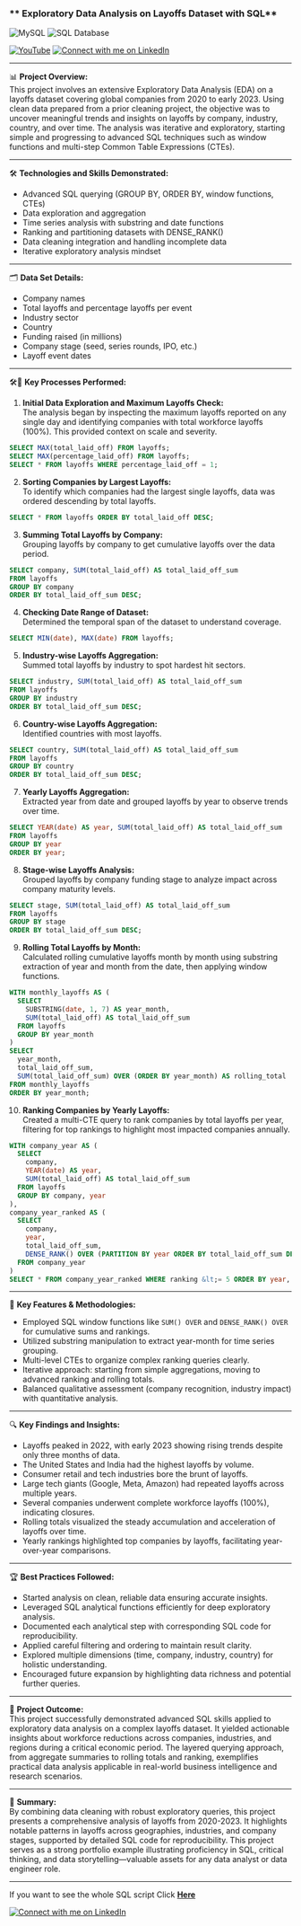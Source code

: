 ### ** Exploratory Data Analysis on Layoffs Dataset with SQL**
![MySQL](https://img.shields.io/badge/MySQL-4479A1?style=for-the-badge&logo=mysql&logoColor=white)
![SQL Database](https://img.shields.io/badge/SQL%20Database-2E8B57?style=for-the-badge&logo=azuredevops&logoColor=white)

[![YouTube](https://img.shields.io/badge/Watch%20on-YouTube-red?logo=youtube)](https://youtu.be/X4ee_lMhEmU)
[![Connect with me on LinkedIn](https://img.shields.io/badge/Connect%20with%20me-LinkedIn-blue?logo=linkedin)](https://www.linkedin.com/in/md-nafis-al-zamee-a88a9024b)

---

📊 **Project Overview:**  
This project involves an extensive Exploratory Data Analysis (EDA) on a layoffs dataset covering global companies from 2020 to early 2023. Using clean data prepared from a prior cleaning project, the objective was to uncover meaningful trends and insights on layoffs by company, industry, country, and over time. The analysis was iterative and exploratory, starting simple and progressing to advanced SQL techniques such as window functions and multi-step Common Table Expressions (CTEs).

---

🛠️ **Technologies and Skills Demonstrated:**  
- Advanced SQL querying (GROUP BY, ORDER BY, window functions, CTEs)  
- Data exploration and aggregation  
- Time series analysis with substring and date functions  
- Ranking and partitioning datasets with DENSE_RANK()  
- Data cleaning integration and handling incomplete data  
- Iterative exploratory analysis mindset  

---

🗂️ **Data Set Details:**  
- Company names  
- Total layoffs and percentage layoffs per event  
- Industry sector  
- Country  
- Funding raised (in millions)  
- Company stage (seed, series rounds, IPO, etc.)  
- Layoff event dates  

---

🛠️🧩 **Key Processes Performed:**

1. **Initial Data Exploration and Maximum Layoffs Check:**  
The analysis began by inspecting the maximum layoffs reported on any single day and identifying companies with total workforce layoffs (100%). This provided context on scale and severity.  

```sql
SELECT MAX(total_laid_off) FROM layoffs;
SELECT MAX(percentage_laid_off) FROM layoffs;
SELECT * FROM layoffs WHERE percentage_laid_off = 1;
```

2. **Sorting Companies by Largest Layoffs:**  
To identify which companies had the largest single layoffs, data was ordered descending by total layoffs.  

```sql
SELECT * FROM layoffs ORDER BY total_laid_off DESC;
```

3. **Summing Total Layoffs by Company:**  
Grouping layoffs by company to get cumulative layoffs over the data period.  

```sql
SELECT company, SUM(total_laid_off) AS total_laid_off_sum 
FROM layoffs 
GROUP BY company 
ORDER BY total_laid_off_sum DESC;
```

4. **Checking Date Range of Dataset:**  
Determined the temporal span of the dataset to understand coverage.  

```sql
SELECT MIN(date), MAX(date) FROM layoffs;
```

5. **Industry-wise Layoffs Aggregation:**  
Summed total layoffs by industry to spot hardest hit sectors.  

```sql
SELECT industry, SUM(total_laid_off) AS total_laid_off_sum 
FROM layoffs 
GROUP BY industry 
ORDER BY total_laid_off_sum DESC;
```

6. **Country-wise Layoffs Aggregation:**  
Identified countries with most layoffs.  

```sql
SELECT country, SUM(total_laid_off) AS total_laid_off_sum 
FROM layoffs 
GROUP BY country 
ORDER BY total_laid_off_sum DESC;
```

7. **Yearly Layoffs Aggregation:**  
Extracted year from date and grouped layoffs by year to observe trends over time.  

```sql
SELECT YEAR(date) AS year, SUM(total_laid_off) AS total_laid_off_sum 
FROM layoffs 
GROUP BY year 
ORDER BY year;
```

8. **Stage-wise Layoffs Analysis:**  
Grouped layoffs by company funding stage to analyze impact across company maturity levels.  

```sql
SELECT stage, SUM(total_laid_off) AS total_laid_off_sum 
FROM layoffs 
GROUP BY stage 
ORDER BY total_laid_off_sum DESC;
```

9. **Rolling Total Layoffs by Month:**  
Calculated rolling cumulative layoffs month by month using substring extraction of year and month from the date, then applying window functions.  

```sql
WITH monthly_layoffs AS (
  SELECT 
    SUBSTRING(date, 1, 7) AS year_month,
    SUM(total_laid_off) AS total_laid_off_sum
  FROM layoffs
  GROUP BY year_month
)
SELECT 
  year_month,
  total_laid_off_sum,
  SUM(total_laid_off_sum) OVER (ORDER BY year_month) AS rolling_total
FROM monthly_layoffs
ORDER BY year_month;
```

10. **Ranking Companies by Yearly Layoffs:**  
Created a multi-CTE query to rank companies by total layoffs per year, filtering for top rankings to highlight most impacted companies annually.  

```sql
WITH company_year AS (
  SELECT 
    company,
    YEAR(date) AS year,
    SUM(total_laid_off) AS total_laid_off_sum
  FROM layoffs
  GROUP BY company, year
),
company_year_ranked AS (
  SELECT 
    company,
    year,
    total_laid_off_sum,
    DENSE_RANK() OVER (PARTITION BY year ORDER BY total_laid_off_sum DESC) AS ranking
  FROM company_year
)
SELECT * FROM company_year_ranked WHERE ranking &lt;= 5 ORDER BY year, ranking;
```

---

🌟 **Key Features &amp; Methodologies:**  
- Employed SQL window functions like `SUM() OVER` and `DENSE_RANK() OVER` for cumulative sums and rankings.  
- Utilized substring manipulation to extract year-month for time series grouping.  
- Multi-level CTEs to organize complex ranking queries clearly.  
- Iterative approach: starting from simple aggregations, moving to advanced ranking and rolling totals.  
- Balanced qualitative assessment (company recognition, industry impact) with quantitative analysis.  

---

🔍 **Key Findings and Insights:**  
- Layoffs peaked in 2022, with early 2023 showing rising trends despite only three months of data.  
- The United States and India had the highest layoffs by volume.  
- Consumer retail and tech industries bore the brunt of layoffs.  
- Large tech giants (Google, Meta, Amazon) had repeated layoffs across multiple years.  
- Several companies underwent complete workforce layoffs (100%), indicating closures.  
- Rolling totals visualized the steady accumulation and acceleration of layoffs over time.  
- Yearly rankings highlighted top companies by layoffs, facilitating year-over-year comparisons.  

---

🏆 **Best Practices Followed:**  
- Started analysis on clean, reliable data ensuring accurate insights.  
- Leveraged SQL analytical functions efficiently for deep exploratory analysis.  
- Documented each analytical step with corresponding SQL code for reproducibility.  
- Applied careful filtering and ordering to maintain result clarity.  
- Explored multiple dimensions (time, company, industry, country) for holistic understanding.  
- Encouraged future expansion by highlighting data richness and potential further queries.  

---

🎯 **Project Outcome:**  
This project successfully demonstrated advanced SQL skills applied to exploratory data analysis on a complex layoffs dataset. It yielded actionable insights about workforce reductions across companies, industries, and regions during a critical economic period. The layered querying approach, from aggregate summaries to rolling totals and ranking, exemplifies practical data analysis applicable in real-world business intelligence and research scenarios.  

---

📄 **Summary:**  
By combining data cleaning with robust exploratory queries, this project presents a comprehensive analysis of layoffs from 2020-2023. It highlights notable patterns in layoffs across geographies, industries, and company stages, supported by detailed SQL code for reproducibility. This project serves as a strong portfolio example illustrating proficiency in SQL, critical thinking, and data storytelling—valuable assets for any data analyst or data engineer role.

---

If you want to see the whole SQL script Click [**Here**](https://github.com/nafisalzamee-lab/Data-Cleaning-and-Preparation-of-Global-Layoffs-Dataset-Using-MySQL/blob/main/SQL%20Script%20of%20Data%20Cleaning%20%26%20Preparation%20Using%20MySQL.sql)


[![Connect with me on LinkedIn](https://img.shields.io/badge/Connect%20with%20me-LinkedIn-blue?logo=linkedin)](https://www.linkedin.com/in/md-nafis-al-zamee-a88a9024b)


